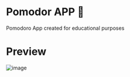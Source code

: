 ﻿# Pomodor APP 🍅
Pomodoro App created for educational purposes
# Preview
![image](https://github.com/M3MONs/silver-octo-eureka/assets/67465063/d2006bd6-ee36-4d80-9a90-10c8362e9f98)
